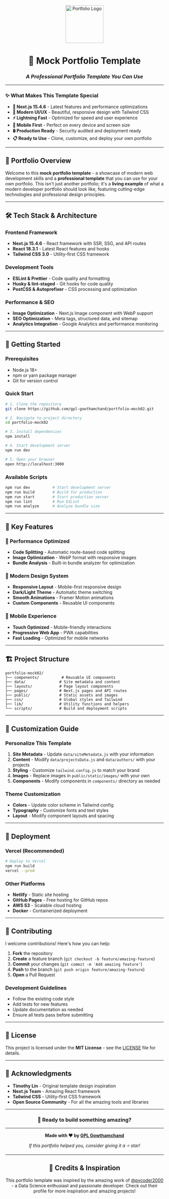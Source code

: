 <div align="center">
  <img alt="Portfolio Logo" src="https://github.com/gpl-gowthamchand/portfolio-mock02/blob/main/public/static/images/logo.png" width="120" />
  
  # 🚀 **Mock Portfolio Template**
  
  ### *A Professional Portfolio Template You Can Use*
</div>

---

### ✨ **What Makes This Template Special**

- **🚀 Next.js 15.4.6** - Latest features and performance optimizations
- **🎨 Modern UI/UX** - Beautiful, responsive design with Tailwind CSS
- **⚡ Lightning Fast** - Optimized for speed and user experience
- **📱 Mobile First** - Perfect on every device and screen size
- **🔒 Production Ready** - Security audited and deployment ready
- **📋 Ready to Use** - Clone, customize, and deploy your own portfolio

---

## 🌟 **Portfolio Overview**

Welcome to this **mock portfolio template** - a showcase of modern web development skills and a **professional template** that you can use for your own portfolio. This isn't just another portfolio; it's a **living example** of what a modern developer portfolio should look like, featuring cutting-edge technologies and professional design principles.

---

## 🛠️ **Tech Stack & Architecture**

### **Frontend Framework**

- **Next.js 15.4.6** - React framework with SSR, SSG, and API routes
- **React 18.3.1** - Latest React features and hooks
- **Tailwind CSS 3.0** - Utility-first CSS framework

### **Development Tools**

- **ESLint & Prettier** - Code quality and formatting
- **Husky & lint-staged** - Git hooks for code quality
- **PostCSS & Autoprefixer** - CSS processing and optimization

### **Performance & SEO**

- **Image Optimization** - Next.js Image component with WebP support
- **SEO Optimization** - Meta tags, structured data, and sitemap
- **Analytics Integration** - Google Analytics and performance monitoring

---

## 🚀 **Getting Started**

### **Prerequisites**

- Node.js 18+
- npm or yarn package manager
- Git for version control

### **Quick Start**

```bash
# 1. Clone the repository
git clone https://github.com/gpl-gowthamchand/portfolio-mock02.git

# 2. Navigate to project directory
cd portfolio-mock02

# 3. Install dependencies
npm install

# 4. Start development server
npm run dev

# 5. Open your browser
open http://localhost:3000
```

### **Available Scripts**

```bash
npm run dev          # Start development server
npm run build        # Build for production
npm run start        # Start production server
npm run lint         # Run ESLint
npm run analyze      # Analyze bundle size
```

---

## 🎯 **Key Features**

### **🚀 Performance Optimized**

- **Code Splitting** - Automatic route-based code splitting
- **Image Optimization** - WebP format with responsive images
- **Bundle Analysis** - Built-in bundle analyzer for optimization

### **🎨 Modern Design System**

- **Responsive Layout** - Mobile-first responsive design
- **Dark/Light Theme** - Automatic theme switching
- **Smooth Animations** - Framer Motion animations
- **Custom Components** - Reusable UI components

### **📱 Mobile Experience**

- **Touch Optimized** - Mobile-friendly interactions
- **Progressive Web App** - PWA capabilities
- **Fast Loading** - Optimized for mobile networks

---

## 🏗️ **Project Structure**

```
portfolio-mock02/
├── components/          # Reusable UI components
├── data/               # Site metadata and content
├── layouts/            # Page layout components
├── pages/              # Next.js pages and API routes
├── public/             # Static assets and images
├── css/                # Global styles and Tailwind
├── lib/                # Utility functions and helpers
└── scripts/            # Build and deployment scripts
```

---

## 🎨 **Customization Guide**

### **Personalize This Template**

1. **Site Metadata** - Update `data/siteMetadata.js` with your information
2. **Content** - Modify `data/projectsData.js` and `data/authors/` with your projects
3. **Styling** - Customize `tailwind.config.js` to match your brand
4. **Images** - Replace images in `public/static/images/` with your own
5. **Components** - Modify components in `components/` directory as needed

### **Theme Customization**

- **Colors** - Update color scheme in Tailwind config
- **Typography** - Customize fonts and text styles
- **Layout** - Modify component layouts and spacing

---

## 🚀 **Deployment**

### **Vercel (Recommended)**

```bash
# Deploy to Vercel
npm run build
vercel --prod
```

### **Other Platforms**

- **Netlify** - Static site hosting
- **GitHub Pages** - Free hosting for GitHub repos
- **AWS S3** - Scalable cloud hosting
- **Docker** - Containerized deployment

---

## 🤝 **Contributing**

I welcome contributions! Here's how you can help:

1. **Fork** the repository
2. **Create** a feature branch (`git checkout -b feature/amazing-feature`)
3. **Commit** your changes (`git commit -m 'Add amazing feature'`)
4. **Push** to the branch (`git push origin feature/amazing-feature`)
5. **Open** a Pull Request

### **Development Guidelines**

- Follow the existing code style
- Add tests for new features
- Update documentation as needed
- Ensure all tests pass before submitting

---

## 📄 **License**

This project is licensed under the **MIT License** - see the [LICENSE](LICENSE) file for details.

---

## 🙏 **Acknowledgments**

- **Timothy Lin** - Original template design inspiration
- **Next.js Team** - Amazing React framework
- **Tailwind CSS** - Utility-first CSS framework
- **Open Source Community** - For all the amazing tools and libraries

---

<div align="center">
  
  ### 🌟 **Ready to build something amazing?**
  
  ---
  
  **Made with ❤️ by [GPL Gowthamchand](https://github.com/gpl-gowthamchand)**
  
  *If this portfolio helped you, consider giving it a ⭐ star!*
  
  ---
  
  ## 🙏 **Credits & Inspiration**
  
  This portfolio template was inspired by the amazing work of [@pycoder2000](https://github.com/pycoder2000) - a Data Science enthusiast and passionate developer. Check out their profile for more inspiration and amazing projects!
  
</div>
